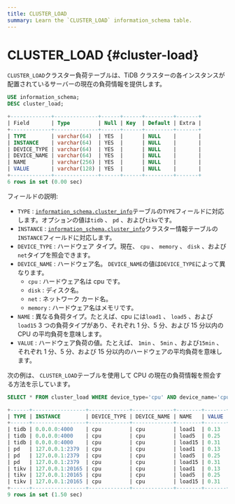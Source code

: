 ```yaml
---
title: CLUSTER_LOAD
summary: Learn the `CLUSTER_LOAD` information_schema table.
---
```


# CLUSTER_LOAD {#cluster-load}

`CLUSTER_LOAD`クラスター負荷テーブルは、TiDB クラスターの各インスタンスが配置されているサーバーの現在の負荷情報を提供します。


```sql
USE information_schema;
DESC cluster_load;
```

```sql
+-------------+--------------+------+------+---------+-------+
| Field       | Type         | Null | Key  | Default | Extra |
+-------------+--------------+------+------+---------+-------+
| TYPE        | varchar(64)  | YES  |      | NULL    |       |
| INSTANCE    | varchar(64)  | YES  |      | NULL    |       |
| DEVICE_TYPE | varchar(64)  | YES  |      | NULL    |       |
| DEVICE_NAME | varchar(64)  | YES  |      | NULL    |       |
| NAME        | varchar(256) | YES  |      | NULL    |       |
| VALUE       | varchar(128) | YES  |      | NULL    |       |
+-------------+--------------+------+------+---------+-------+
6 rows in set (0.00 sec)
```

フィールドの説明:

-   `TYPE` : [`information_schema.cluster_info`](/information-schema/information-schema-cluster-info.md)テーブルの`TYPE`フィールドに対応します。オプションの値は`tidb` 、 `pd` 、および`tikv`です。
-   `INSTANCE` : [`information_schema.cluster_info`](/information-schema/information-schema-cluster-info.md)クラスター情報テーブルの`INSTANCE`フィールドに対応します。
-   `DEVICE_TYPE` : ハードウェア タイプ。現在、 `cpu` 、 `memory` 、 `disk` 、および`net`タイプを照会できます。
-   `DEVICE_NAME` : ハードウェア名。 `DEVICE_NAME`の値は`DEVICE_TYPE`によって異なります。
    -   `cpu` : ハードウェア名は cpu です。
    -   `disk` : ディスク名。
    -   `net` : ネットワーク カード名。
    -   `memory` : ハードウェア名はメモリです。
-   `NAME` : 異なる負荷タイプ。たとえば、cpu には`load1` 、 `load5` 、および`load15` 3 つの負荷タイプがあり、それぞれ 1 分、5 分、および 15 分以内の CPU の平均負荷を意味します。
-   `VALUE` : ハードウェア負荷の値。たとえば、 `1min` 、 `5min` 、および`15min` 、それぞれ 1 分、5 分、および 15 分以内のハードウェアの平均負荷を意味します。

次の例は、 `CLUSTER_LOAD`テーブルを使用して CPU の現在の負荷情報を照会する方法を示しています。


```sql
SELECT * FROM cluster_load WHERE device_type='cpu' AND device_name='cpu';
```

```sql
+------+-----------------+-------------+-------------+--------+-------+
| TYPE | INSTANCE        | DEVICE_TYPE | DEVICE_NAME | NAME   | VALUE |
+------+-----------------+-------------+-------------+--------+-------+
| tidb | 0.0.0.0:4000    | cpu         | cpu         | load1  | 0.13  |
| tidb | 0.0.0.0:4000    | cpu         | cpu         | load5  | 0.25  |
| tidb | 0.0.0.0:4000    | cpu         | cpu         | load15 | 0.31  |
| pd   | 127.0.0.1:2379  | cpu         | cpu         | load1  | 0.13  |
| pd   | 127.0.0.1:2379  | cpu         | cpu         | load5  | 0.25  |
| pd   | 127.0.0.1:2379  | cpu         | cpu         | load15 | 0.31  |
| tikv | 127.0.0.1:20165 | cpu         | cpu         | load1  | 0.13  |
| tikv | 127.0.0.1:20165 | cpu         | cpu         | load5  | 0.25  |
| tikv | 127.0.0.1:20165 | cpu         | cpu         | load15 | 0.31  |
+------+-----------------+-------------+-------------+--------+-------+
9 rows in set (1.50 sec)
```
